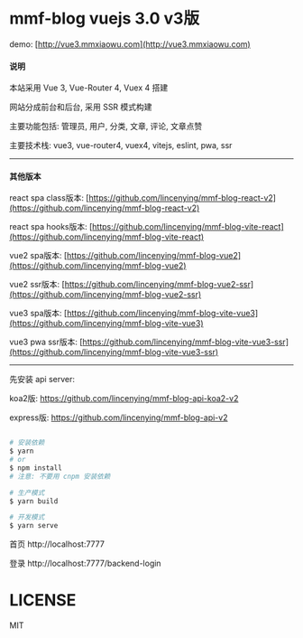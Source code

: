 # mmf-blog vuejs 3.0 v3版

demo: [http://vue3.mmxiaowu.com](http://vue3.mmxiaowu.com)

#### 说明

本站采用 Vue 3, Vue-Router 4, Vuex 4 搭建

网站分成前台和后台, 采用 SSR 模式构建

主要功能包括: 管理员, 用户, 分类, 文章, 评论, 文章点赞

主要技术栈: vue3, vue-router4, vuex4, vitejs, eslint, pwa, ssr

---

#### 其他版本

react spa class版本: [https://github.com/lincenying/mmf-blog-react-v2](https://github.com/lincenying/mmf-blog-react-v2)

react spa hooks版本: [https://github.com/lincenying/mmf-blog-vite-react](https://github.com/lincenying/mmf-blog-vite-react)

vue2 spa版本: [https://github.com/lincenying/mmf-blog-vue2](https://github.com/lincenying/mmf-blog-vue2)

vue2 ssr版本: [https://github.com/lincenying/mmf-blog-vue2-ssr](https://github.com/lincenying/mmf-blog-vue2-ssr)

vue3 spa版本: [https://github.com/lincenying/mmf-blog-vite-vue3](https://github.com/lincenying/mmf-blog-vite-vue3)

vue3 pwa ssr版本: [https://github.com/lincenying/mmf-blog-vite-vue3-ssr](https://github.com/lincenying/mmf-blog-vite-vue3-ssr)

---

先安装 api server:

koa2版: https://github.com/lincenying/mmf-blog-api-koa2-v2

express版: https://github.com/lincenying/mmf-blog-api-v2

```bash

# 安装依赖
$ yarn
# or
$ npm install
# 注意: 不要用 cnpm 安装依赖

# 生产模式
$ yarn build

# 开发模式
$ yarn serve
```

首页
http://localhost:7777

登录
http://localhost:7777/backend-login

# LICENSE

MIT
